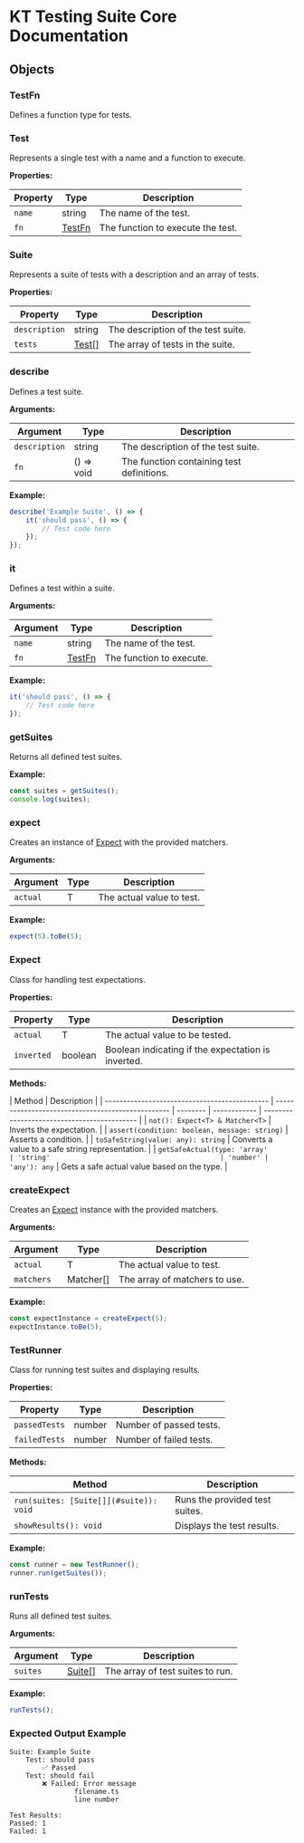# KT Testing Suite Core Documentation

## Objects

### TestFn

Defines a function type for tests.

### Test

Represents a single test with a name and a function to execute.

**Properties:**

| Property | Type              | Description                       |
| -------- | ----------------- | --------------------------------- |
| `name`   | string            | The name of the test.             |
| `fn`     | [TestFn](#testfn) | The function to execute the test. |

### Suite

Represents a suite of tests with a description and an array of tests.

**Properties:**

| Property      | Type            | Description                        |
| ------------- | --------------- | ---------------------------------- |
| `description` | string          | The description of the test suite. |
| `tests`       | [Test[]](#test) | The array of tests in the suite.   |

### describe

Defines a test suite.

**Arguments:**

| Argument      | Type       | Description                               |
| ------------- | ---------- | ----------------------------------------- |
| `description` | string     | The description of the test suite.        |
| `fn`          | () => void | The function containing test definitions. |

**Example:**

```typescript
describe('Example Suite', () => {
    it('should pass', () => {
        // Test code here
    });
});
```

### it

Defines a test within a suite.

**Arguments:**

| Argument | Type              | Description              |
| -------- | ----------------- | ------------------------ |
| `name`   | string            | The name of the test.    |
| `fn`     | [TestFn](#testfn) | The function to execute. |

**Example:**

```typescript
it('should pass', () => {
    // Test code here
});
```

### getSuites

Returns all defined test suites.

**Example:**

```typescript
const suites = getSuites();
console.log(suites);
```

### expect

Creates an instance of [Expect](#expect) with the provided matchers.

**Arguments:**

| Argument | Type | Description               |
| -------- | ---- | ------------------------- |
| `actual` | T    | The actual value to test. |

**Example:**

```typescript
expect(5).toBe(5);
```

### Expect

Class for handling test expectations.

**Properties:**

| Property   | Type    | Description                                        |
| ---------- | ------- | -------------------------------------------------- |
| `actual`   | T       | The actual value to be tested.                     |
| `inverted` | boolean | Boolean indicating if the expectation is inverted. |

**Methods:**

| Method                                        | Description                                       |
| --------------------------------------------- | ------------------------------------------------- | -------- | ------------ | ------------------------------------------- |
| `not(): Expect<T> & Matcher<T>`               | Inverts the expectation.                          |
| `assert(condition: boolean, message: string)` | Asserts a condition.                              |
| `toSafeString(value: any): string`            | Converts a value to a safe string representation. |
| `getSafeActual(type: 'array'                  | 'string'                                          | 'number' | 'any'): any` | Gets a safe actual value based on the type. |

### createExpect

Creates an [Expect](#expect) instance with the provided matchers.

**Arguments:**

| Argument   | Type         | Description                   |
| ---------- | ------------ | ----------------------------- |
| `actual`   | T            | The actual value to test.     |
| `matchers` | Matcher<T>[] | The array of matchers to use. |

**Example:**

```typescript
const expectInstance = createExpect(5);
expectInstance.toBe(5);
```

### TestRunner

Class for running test suites and displaying results.

**Properties:**

| Property      | Type   | Description             |
| ------------- | ------ | ----------------------- |
| `passedTests` | number | Number of passed tests. |
| `failedTests` | number | Number of failed tests. |

**Methods:**

| Method                                 | Description                    |
| -------------------------------------- | ------------------------------ |
| `run(suites: [Suite[]](#suite)): void` | Runs the provided test suites. |
| `showResults(): void`                  | Displays the test results.     |

**Example:**

```typescript
const runner = new TestRunner();
runner.run(getSuites());
```

### runTests

Runs all defined test suites.

**Arguments:**

| Argument | Type              | Description                      |
| -------- | ----------------- | -------------------------------- |
| `suites` | [Suite[]](#suite) | The array of test suites to run. |

**Example:**

```typescript
runTests();
```

### Expected Output Example

```plaintext
Suite: Example Suite
    Test: should pass
        ✅ Passed
    Test: should fail
        ❌ Failed: Error message
                filename.ts
                line number

Test Results:
Passed: 1
Failed: 1
```
